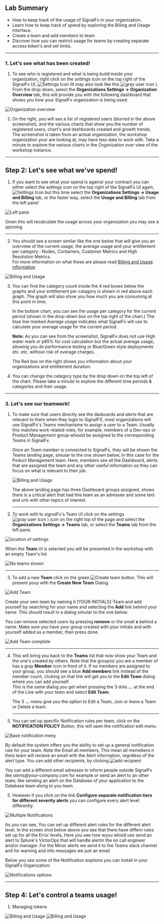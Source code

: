 ## Lab Summary

*  How to keep track of the usage of SignalFx in your organization.
*  Learn how to keep track of spend by exploring the Billing and Usage interface.
*  Create a team and add members to team
*  Discover how you can restrict usage for teams by creating separate access token's and set limits.

---

### 1. Let's see what has been created!

1. To see who is registered and what is being build inside your organization, right click on the *settings* icon on the top right of the SignalFx UI,
![Settings Icon](../images/M1-l7-1.jpg)
   (It may also look like this ![gray user icon](../images/M1-l7-2.jpg) ).
   From the drop down, select the **Organizations Settings → Organization Overview** tab, this will provide 
   you with the following dashboard that shows you how your SignalFx organization is being used:
   
![Organization overview](../images/M1-l7-3.jpg)

2. On the right, you will see a list of registered users (blurred in the above screenshot), and the various 
   charts that show you the number of registered users, chart's and dashboards created and growth trends,
   The screenshot is taken from an actual organization, the workshop organization  your are looking at,
   may have less data to work with.
   Take a minute to explore the various charts in the Organization over view of the workshop instance.

***

## Step 2: Let's see what we've spend!
1. If you want to see what your spend is against your contract you can either select the  *settings* icon 
   on the top right of the SignalFx UI again,
![Settings Icon](../images/M1-l7-1.jpg)
   but this time select the **Organizations Settings → Usage and Billing** tab, or the faster way, 
   select the **Usage and Billing** tab from the left pane!

![Left pane](../images/M1-l7-4.jpg)

   Given this will recalculate the usage across your organization you may see a spinning
    
***

2. You should see a screen similar like the one below  that will give you an overview of the current usage, 
   the average usage  and your entitlement per category : Nodes, Containers, Customer Metrics and 
   High Resolution Metrics.  
   For more information on what these are please read [ Billing and Usage information](https://docs.signalfx.com/en/latest/admin-guide/usage.html#viewing-billing-and-usage-information)
 
![Billing and Usage](../images/M1-l7-6.jpg)

3. You can find the category count inside the 4 red boxes below the graphs and your entitlement 
   per catagory is shown in red above each graph. 
   The graph will also show you how much you are consuming at this point in time.
   
   In the bottom chart, you can see the usage per category for the current period (shown in the 
   drop-down box on the top right of the chart.) 
   The blue line marked _Average usage_ indicates what SignalFx will use to calculate your average usage 
   for the current period. 

   **Note:** As you can see from the screenshot, SignalFx does not use High water mark or p95% for 
   cost calculation but the actual average usage, allowing you do performance testing 
   or Blue/Green style deployments etc. etc. without risk of overage charges.  

   The Red box on the right  shows you information about your organizations and entitlement duration.
   
4.  You can change the category type by the drop down on the top left of the chart.
    Please take a minute to explore the different time periods & categories and their usage.

***

### 3. Let's see our teamwork!
1. To make sure that users directly see the dasboards and alerts that are relevant to them when they login to SignalFX, 
   most organizations will use SignalFx's Teams mechanisme to assign a user to a Team.
   Usually this matches work related roles, for example, members of a Dev-ops or Product Management group whould be assigned 
   to the corresponding Teams in SignalFx.

   Once an Team member is connected to SignalFx, they will be shown the Teams landing page, simular to the one shown below, 
   In this case for the Poduct Management team.
   Here, members see all the Dashboard, alerts that are assigned the team and  any other useful information so they
   can focus on what is relevant to their job.

   
   ![Billing and Usage](../images/M1-l7-9.jpg)

   The above landing page has three Dashboard groups assigned, shows there is a critical alert that had this team as an adressee and some text and urls with other topics of interest. 

   ***
   
2. To work with  to signalFx's Team UI click on the settings ![gray user icon](../images/M1-l7-2.jpg) ) icon on the right top of the page and
   select the **Organizations Settings → Teams** tab, or select the **Teams** tab from the left pane.
    
![location of settings](../images/M1-l7-7.jpg)

   When the **Team** UI is selected you will be presented in the workshop with an empty Team's list 
  
  ![No teams shown](../images/M1-l7-14.jpg)

***  
3. To add a new **Team** click on the green ![Create team](../images/M1-l7-15.jpg) button. This will present youy with the **Create New Team** Dialog.

![Add Team](../images/M1-l7-16.jpg)

   Create your own team by naming it [YOUR-INITIALS]-Team and add yourself by searching for your name and 
   selecting  the **Add** link behind your name. This should result in a dialog simular to the one below:
   
   You can remove selected users by pressing  **remove** or the small **x** behind a name.
   Make sure you have your group created with your initials and with yourself added as a member, then press done.

![Add Team complete](../images/M1-l7-17.jpg)

***   


4. This will bring you back to the **Teams** list that now show your Team and the one's created by others.
   Note that the group(s) you are a member of has a gray **Member** icon in front of it.
   If no members are assigned to your group, you should see a blue **Add members** link instead of the member count, 
   clicking on that link  will get you to the **Edit Team** dialog where you can add yourself.   
   This is the same dialog you get when pressing the 3 dots **...**   at the end of the Line with your team
   and select **Edit Team**.

   The 3 **...** menu give you the option to Edit a Team, Join or leave a Team or Delete a team.
   
   ***

4. You can set up specific Notification rules per team, click on the **NOTIFICATION POLICY** Button, 
   this will open the notification edit menu.

![Base  notification meny](../images/M1-l7-18.jpg)

   By default the system offers you the ability to set up a general notification rule for your team.
   Note the Email all members, This mean all memebers n theis team will recieve an email with the Alert information, regrdless of the alert type.
   You can add other recipients, by  clicking ![add recipient](../images/M1-l7-19.jpg)

   You can add a different email adresses to inform people outside SignalFx like _alerts@your-company.com_  for example or send an alert to an other team, like sending an alert on the Database of your application to the Database team along to you team.
    
5. However if you click on the link **Configure separate notification tiers for different severity alerts** you can configure every alert level differently.


![Multiple Notifications](../images/M1-l7-10.jpg)
  
   As you can see, You can set up different alert rules for the different alert level.
   In the screen shot below above you see that there have differn rules set up for all the Error levels,
   Here you see how wyou whold use send an alert to Splunk's VictorOps that will handle alertin the on call engineer and/or manager.
   For the Minor alerts we send it to the Teams slack channel and for warning and info messages we just an email

   Below you see some of the Notification aoptions you can install in your SignalFx Organization:

![Notifications options](../images/M1-l7-20.jpg)

***


## Step 4: Let's control a teams usage!
1. Managing tokens

![Billing and Usage](../images/M1-l7-13.jpg)
![Billing and Usage](../images/M1-l7-12.jpg)

